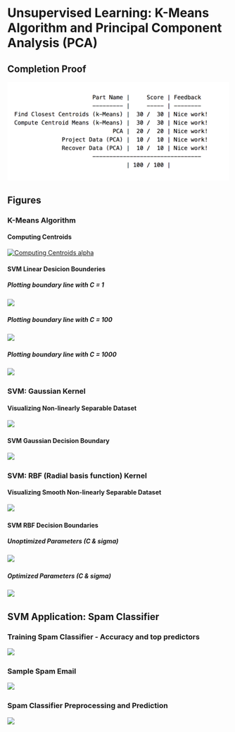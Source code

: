 # Unsupervised Learning: K-Means Algorithm and Principal Component Analysis (PCA)
## Completion Proof
![](completion-proof.png)
## Figures
### K-Means Algorithm
#### Computing Centroids
[![Computing Centroids alpha](https://media.giphy.com/media/3miWwsuMZFdPQG1moU/giphy.gif)](http://www.youtube.com/watch?v=csoYfiCFju4?start=60)
#### SVM Linear Desicion Bounderies
##### Plotting boundary line with C = 1
![](svm_decision_boundary_c_1.png)
##### Plotting boundary line with C = 100
![](svm_decision_boundary_c_100.png)
##### Plotting boundary line with C = 1000
![](svm_decision_boundary_c_1000.png)

### SVM: Gaussian Kernel
#### Visualizing Non-linearly Separable Dataset
![](visualizing_non_linearly_separable_dataset.png)
#### SVM Gaussian Decision Boundary
![](svm_gaussian_kernel_decision_boundary.png)
### SVM: RBF (Radial basis function) Kernel
#### Visualizing Smooth Non-linearly Separable Dataset
![](visualizing_dataset_3.png)
#### SVM RBF Decision Boundaries
##### Unoptimized Parameters (C & sigma)
![](svm_rbf_decision_boundary_regular.png)
##### Optimized Parameters (C & sigma)
![](svm_rbf_decision_boundary_optimized.png)

## SVM Application: Spam Classifier
### Training Spam Classifier - Accuracy and top predictors
![](spam_classifier_top_predictors.png)
### Sample Spam Email
![](spam_classifier_sample_spam.png)
### Spam Classifier Preprocessing and Prediction
![](spam_classifier_pre_processing_and_prediction.png)
